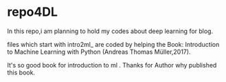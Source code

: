 # repo4DL
In this repo,i am planning to hold my codes about deep learning for blog.

files which start with intro2ml_ are coded by helping the Book: Introduction to Machine Learning with Python (Andreas Thomas Müller,2017).

It's so good book for introduction to ml . Thanks for Author why published this book. 
